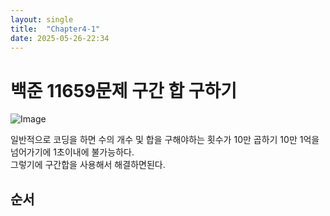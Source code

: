 ```yaml
---
layout: single
title:  "Chapter4-1"
date: 2025-05-26-22:34 
---
```


# 백준 11659문제 구간 합 구하기

![Image](https://github.com/user-attachments/assets/406e06bf-362c-48af-8c06-c3df648153b1)

일반적으로 코딩을 하면 수의 개수 및 합을 구해야하는 횟수가 10만 곱하기 10만 1억을 넘어가기에 1초이내에 불가능하다.  
그렇기에 구간합을 사용해서 해결하면된다.

## 순서

